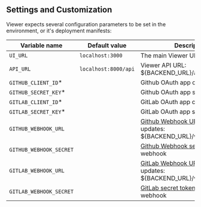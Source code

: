 ## Settings and Customization

Viewer expects several configuration parameters to be set in the environment, or
it's deployment manifests:

| Variable name            | Default value        | Description                 |
| -------------------------| -------------------- | --------------------------- |
| `UI_URL`                 | `localhost:3000`     | The main Viewer URL         |
| `API_URL`                | `localhost:8000/api` | Viewer API URL: ${BACKEND_URL}/api |
| `GITHUB_CLIENT_ID`\*     |                      | Github OAuth app client ID  |
| `GITHUB_SECRET_KEY`\*    |                      | Github OAuth app secret key |
| `GITLAB_CLIENT_ID`\*     |                      | GitLab OAuth app client ID  |
| `GITLAB_SECRET_KEY`\*    |                      | GitLab OAuth app secret key |
| `GITHUB_WEBHOOK_URL`     |                      | [Github Webhook URL](https://developer.github.com/webhooks/creating/#payload-url) for getting updates: ${BACKEND_URL}/webhook/github/ |
| `GITHUB_WEBHOOK_SECRET`  |                      | [Github Webhook secret](https://developer.github.com/webhooks/creating/#secret) to secure webhook |
| `GITLAB_WEBHOOK_URL`     |                      | [GitLab Webhook URL](https://docs.gitlab.com/ee/user/project/integrations/webhooks.html#webhook-endpoint-tips) for getting updates: ${BACKEND_URL}/webhook/gitlab/ |
| `GITLAB_WEBHOOK_SECRET`  |                      | [GitLab secret token](https://docs.gitlab.com/ee/user/project/integrations/webhooks.html#webhook-endpoint-tips) to secure webhook |

